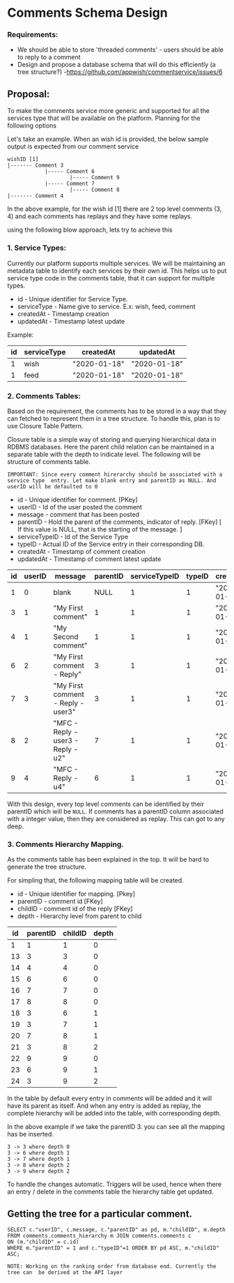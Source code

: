 # Comments Schema Design

### Requirements:

- We should be able to store 'threaded comments' - users should be able to reply to a comment
- Design and propose a database schema that will do this efficiently (a tree structure?)
-https://github.com/appwish/commentservice/issues/6

## Proposal:

To make the comments service more generic and supported for all the services type that will be available 
on the platform. Planning for the following options

Let's take an example. When an wish id is provided, the below sample output is expected from our comment service

    wishID [1]
    |------- Comment 3
                |----- Comment 6
                        |----- Comment 9
                |----- Comment 7
                        |----- Comment 8
    |------- Comment 4
    
In the above example, for the wish id [1] there are 2 top level comments (3, 4) and each
comments has replays and they have some replays.

using the following blow approach, lets try to achieve this

### 1. Service Types:

Currently our platform supports multiple services. We will be maintaining 
an metadata table to identify each services by their own id. This helps us
to put service type code in the comments table, that it can support
for multiple types.

- id - Unique identifier for Service Type.
- serviceType - Name give to service. E.x: wish, feed, comment
- createdAt - Timestamp creation
- updatedAt - Timestamp latest update

Example:

id | serviceType | createdAt | updatedAt
--- | ------ | ---- | ----
1 | wish | "2020-01-18" | "2020-01-18"
1 | feed | "2020-01-18" | "2020-01-18"

### 2. Comments Tables:

Based on the requirement, the comments has to be stored in a way that they can fetched 
to represent them in a tree structure. To handle this, plan is to use Closure Table Pattern.

Closure table is a simple way of storing and querying hierarchical data in RDBMS databases.
Here the parent child relation can be maintained in a separate table with the depth to indicate
level. The following will be structure of comments table.

`IMPORTANT: Since every comment hirerarchy should be associated with a service type 
entry. Let make blank entry and parentID as NULL. And userID will be defaulted to 0`

- id - Unique identifier for comment. [PKey]
- userID - Id of the user posted the comment
- message - comment that has been posted
- parentID - Hold the parent of the comments, indicator of reply. [FKey]
[ If this value is NULL, that is the starting of the message. ]
- serviceTypeID - Id of the Service Type
- typeID - Actual ID of the Service entry in their corresponding DB.
- createdAt - Timestamp of comment creation
- updatedAt - Timestamp of comment latest update

id  | userID | message | parentID | serviceTypeID | typeID | createdAt | updatedAt
--- | ------ | ---- | ---- | ---- | ---- | ---- | ----
1  | 0 | blank | NULL | 1 | 1 | "2020-01-18" |	"2020-01-18"
3  | 1 | "My First comment" | 1 | 1 | 1 | "2020-01-18" |	"2020-01-18" 
4  | 1 | "My Second comment" | 1 | 1 | 1 | "2020-01-18" | "2020-01-18"
6  | 2 | "My First comment - Reply" | 3	| 1 | 1 | "2020-01-18" | "2020-01-18"
7  | 3 | "My First comment - Reply - user3" | 3 | 1 | 1 | "2020-01-18" | "2020-01-18"
8  | 2 | "MFC - Reply - user3 - Reply - u2" | 7 | 1 | 1 | "2020-01-18" | "2020-01-18"
9  | 4 | "MFC - Reply - u4" | 6 | 1 | 1 | "2020-01-18" | "2020-01-18"

With this design, every top level comments can be identified by their parentID which will 
be `NULL`. If comments has a parentID column associated with a integer value, 
then they are considered as replay. This can got to any deep.

### 3. Comments Hierarchy Mapping.

As the comments table has been explained in the top. It will be hard to generate the
tree structure.

For simpling that, the following mapping table will be created.

- id - Unique identifier for mapping. [Pkey]
- parentID - comment id [FKey]
- childID - comment id of the reply [FKey]
- depth - Hierarchy level from parent to child

id  | parentID | childID | depth 
--- | ------ | ---- | ---- 
| 1 | 1 | 1 | 0
| 13 | 3 | 3 | 0
| 14 | 4 | 4 | 0
| 15 | 6 | 6 | 0
| 16 | 7 | 7 | 0
| 17 | 8 | 8 | 0
| 18 | 3 | 6 | 1
| 19 | 3 | 7 | 1
| 20 | 7 | 8 | 1
| 21 | 3 | 8 | 2
| 22 | 9 | 9 | 0
| 23 | 6 | 9 | 1
| 24 | 3 | 9 | 2

In the table by default every entry in comments will be added and it will have its 
parent as itself. And when any entry is added as replay, the complete hierarchy will be added 
into the table, with corresponding depth.

In the above example if we take the parentID 3. you can see all the mapping has be inserted.

    3 -> 3 where depth 0
    3 -> 6 where depth 1
    3 -> 7 where depth 1
    3 -> 8 where depth 2
    3 -> 9 where depth 2

To handle the changes automatic. Triggers will be used, hence when there an entry / delete 
in the comments table the hierarchy table get updated.


Getting the tree for a particular comment.
----
    
    SELECT c."userID", c.message, c."parentID" as pd, m."childID", m.depth
    FROM comments.comments_hierarchy m JOIN comments.comments c
    ON (m."childID" = c.id)
    WHERE m."parentID" = 1 and c."typeID"=1 ORDER BY pd ASC, m."childID" ASC;

`NOTE: Working on the ranking order from database end. Currently the tree can 
be derived at the API layer `



